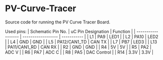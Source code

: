 # PV-Curve-Tracer
Source code for running the PV Curve Tracer Board.

Used pins:
| Schematic Pin No.  | uC Pin Designation | Function    |
| ------------------ | ------------------ | ----------- |
| L1                 | PA9                | LED1        |
| L2                 | PA10               | LED2        |
| L4                 | GND                | GND         |
| L5                 | PA12/CAN1_TD       | CAN TX      |
| L7                 | PB7                | LED3        |
| L13                | PA11/CAN1_RD       | CAN RX      |
| R2                 | GND                | GND         |
| R4                 | 5V                 | 5V          |
| R5                 | PA2                | ADC V       |
| R6                 | PA7                | ADC C       |
| R8                 | PA5                | DAC Control |
| R14                | 3.3V               | 3.3V        |